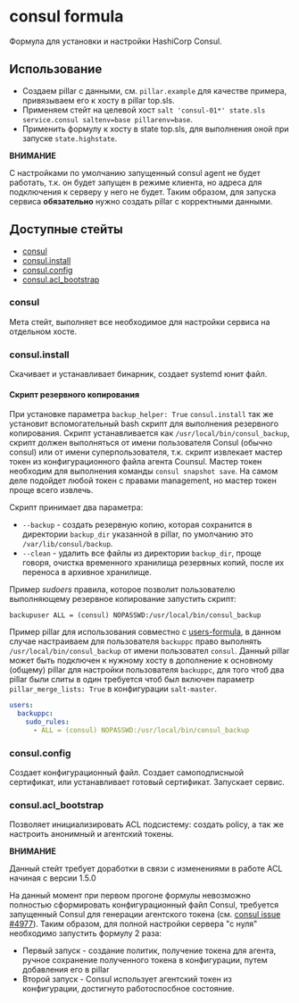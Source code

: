 # consul formula

Формула для установки и настройки HashiCorp Consul.

## Использование

* Создаем pillar с данными, см. `pillar.example` для качестве примера, привязываем его к хосту в pillar top.sls.
* Применяем стейт на целевой хост `salt 'consul-01*' state.sls service.consul saltenv=base pillarenv=base`.
* Применить формулу к хосту в state top.sls, для выполнения оной при запуске `state.highstate`.

__ВНИМАНИЕ__  

С настройками по умолчанию запущенный consul agent не будет работать, т.к. он будет запущен в режиме клиента, но адреса для подключения к серверу у него не будет. Таким образом, для запуска сервиса __обязательно__ нужно создать pillar с корректными данными.

## Доступные стейты

* [consul](#consul)
* [consul.install](#consul.install)
* [consul.config](#consul.config)
* [consul.acl_bootstrap](#consul.acl_bootstrap)

### consul

Мета стейт, выполняет все необходимое для настройки сервиса на отдельном хосте.

### consul.install

Скачивает и устанавливает бинарник, создает systemd юнит файл.

#### Скрипт резервного копирования

При установке параметра `backup_helper: True` `consul.install` так же установит вспомогательный bash скрипт для выполнения резервного копирования. Скрипт устанавливается как `/usr/local/bin/consul_backup`, скрипт должен выполняться от имени пользователя Consul (обычно consul) или от имени суперпользователя, т.к. скрипт извлекает мастер токен из конфигурационного файла агента Counsul. Мастер токен необходим для выполнения команды `consul snapshot save`. На самом деле подойдет любой токен с правами management, но мастер токен проще всего извлечь.

Скрипт принимает два параметра:

* `--backup` - создать резервную копию, которая сохранится в директории `backup_dir` указанной в pillar, по умолчанию это `/var/lib/consul/backup`.
* `--clean` - удалить все файлы из директории `backup_dir`, проще говоря, очистка временного хранилища резервных копий, после их переноса в архивное хранилище.

Пример _sudoers_ правила, которое позволит пользователю выполняющему резервное копирование запустить скрипт:

```
backupuser ALL = (consul) NOPASSWD:/usr/local/bin/consul_backup
```

Пример pillar для использования совместно с [users-formula](https://github.com/saltstack-formulas/users-formula), в данном случае настраиваем для пользователя `backuppc` право выполнять `/usr/local/bin/consul_backup` от имени пользовател `consul`. Данный pillar может быть подключен к нужному хосту в дополнение к основному (общему) pillar для настройки пользователя `backuppc`, для того чтоб два pillar были слиты в один требуется чтоб был включен параметр `pillar_merge_lists: True` в конфигурации `salt-master`.

```yaml
users:
  backuppc:
    sudo_rules:
      - ALL = (consul) NOPASSWD:/usr/local/bin/consul_backup
```

### consul.config

Создает конфигурационный файл. Создает самоподписныой сертификат, или устанавливает готовый сертификат. Запускает сервис.

### consul.acl_bootstrap

Позволяет инициализировать ACL подсистему: создать policy, а так же настроить анонимный и агентский токены.

__ВНИМАНИЕ__  

Данный стейт требует доработки в связи с изменениями в работе ACL начиная с версии 1.5.0

На данный момент при первом прогоне формулы невозможно полностью сформировать конфигурационный файл Consul, требуется запущенный Consul для генерации агентского токена (см. [consul issue #4977](https://github.com/hashicorp/consul/issues/4977)). Таким образом, для полной настройки сервера "с нуля" необходимо запустить формулу 2 раза:

* Первый запуск - создание политик, получение токена для агента, ручное сохранение полученного токена в конфигурации, путем добавления его в pillar
* Второй запуск - Consul использует агентский токен из конфигурации, достигнуто работоспосбное состояние.
